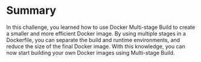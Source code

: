 # Summary

In this challenge, you learned how to use Docker Multi-stage Build to create a smaller and more efficient Docker image. By using multiple stages in a Dockerfile, you can separate the build and runtime environments, and reduce the size of the final Docker image. With this knowledge, you can now start building your own Docker images using Multi-stage Build.
